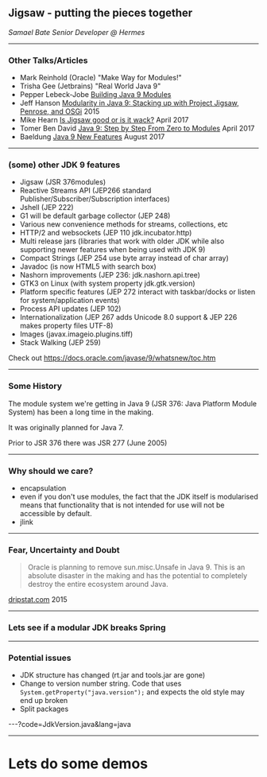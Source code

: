 
## Jigsaw - putting the pieces together

_Samael Bate Senior Developer @ Hermes_

---
### Other Talks/Articles

 - Mark Reinhold (Oracle) "Make Way for Modules!"
 - Trisha Gee (Jetbrains) "Real World Java 9"
 - Pepper Lebeck-Jobe [Building Java 9 Modules](https://guides.gradle.org/building-java-9-modules/)
 - Jeff Hanson [Modularity in Java 9: Stacking up with Project Jigsaw, Penrose, and OSGi](https://www.javaworld.com/article/2878952/java-platform/modularity-in-java-9.html) 2015 
 - Mike Hearn [Is Jigsaw good or is it wack?](https://blog.plan99.net/is-jigsaw-good-or-is-it-wack-ec634d36dd6f) April 2017
 - Tomer Ben David [Java 9: Step by Step From Zero to Modules](https://dzone.com/articles/java-9-tutorial-step-by-step-from-zero-to-modules) April 2017
 - Baeldung [Java 9 New Features](http://www.baeldung.com/new-java-9) August 2017

---
### (some) other JDK 9 features

 - Jigsaw (JSR 376modules)
 - Reactive Streams API (JEP266 standard Publisher/Subscriber/Subscription interfaces)
 - Jshell (JEP 222)
 - G1 will be default garbage collector (JEP 248)
 - Various new convenience methods for streams, collections, etc
 - HTTP/2 and websockets (JEP 110 jdk.incubator.http)
 - Multi release jars (libraries that work with older JDK while also supporting newer features when being used with JDK 9)
 - Compact Strings (JEP 254 use byte array instead of char array)
 - Javadoc (is now HTML5 with search box)
 - Nashorn improvements (JEP 236: jdk.nashorn.api.tree)
 - GTK3 on Linux (with system property jdk.gtk.version)
 - Platform specific features (JEP 272 interact with taskbar/docks or listen for system/application events)
 - Process API updates (JEP 102)
 - Internationalization (JEP 267 adds Unicode 8.0 support & JEP 226 makes property files UTF-8)
 - Images (javax.imageio.plugins.tiff)
 - Stack Walking (JEP 259)

Check out https://docs.oracle.com/javase/9/whatsnew/toc.htm

---
### Some History

The module system we're getting in Java 9 (JSR 376: Java Platform Module System) has been a long time in the making.

It was originally planned for Java 7.

Prior to JSR 376 there was JSR 277 (June 2005)

---
### Why should we care?

 - encapsulation
 - even if you don't use modules, the fact that the JDK itself is modularised means that functionality that is not intended for use will not be accessible by default. 
 - jlink

---
### Fear, Uncertainty and Doubt

> Oracle is planning to remove sun.misc.Unsafe in Java 9. This is an absolute disaster in the making and has the potential to completely destroy the entire ecosystem around Java.

[dripstat.com](http://blog.dripstat.com/removal-of-sun-misc-unsafe-a-disaster-in-the-making/) 2015

---


### Lets see if a modular JDK breaks Spring


---
### Potential issues

 - JDK structure has changed (rt.jar and tools.jar are gone)
 - Change to version number string. Code that uses `System.getProperty("java.version");` and expects the old style may end up broken
 - Split packages

---?code=JdkVersion.java&lang=java

---


# Lets do some demos